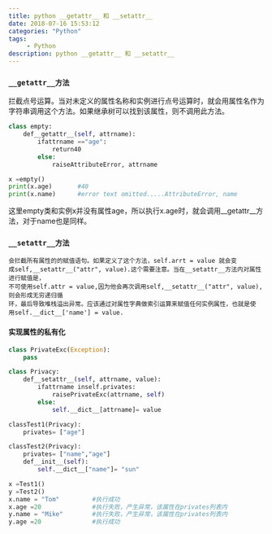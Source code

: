 ```yaml
---
title: python __getattr__ 和 __setattr__
date: 2018-07-16 15:53:12
categories: "Python"
tags:
     - Python
description: python __getattr__ 和 __setattr__
---
```


### `__getattr__方法`
拦截点号运算。当对未定义的属性名称和实例进行点号运算时，就会用属性名作为字符串调用这个方法。如果继承树可以找到该属性，则不调用此方法。
```python
class empty:
    def__getattr__(self, attrname):
        ifattrname =="age":
            return40
        else:
            raiseAttributeError, attrname

x =empty()
print(x.age)       #40
print(x.name)      #error text omitted.....AttributeError, name
```
这里empty类和实例x并没有属性age，所以执行x.age时，就会调用__getattr__方法，对于name也是同样。


<!--more-->

### `__setattr__方法`
```
会拦截所有属性的的赋值语句。如果定义了这个方法，self.arrt = value 就会变
成self,__setattr__("attr", value).这个需要注意。当在__setattr__方法内对属性进行赋值是，
不可使用self.attr = value,因为他会再次调用self,__setattr__("attr", value),则会形成无穷递归循
环，最后导致堆栈溢出异常。应该通过对属性字典做索引运算来赋值任何实例属性，也就是使
用self.__dict__['name'] = value.
```

#### 实现属性的私有化
```python
class PrivateExc(Exception):
    pass

class Privacy:
    def__setattr__(self, attrname, value):
        ifattrname inself.privates:
            raisePrivateExc(attrname, self)
        else:
            self.__dict__[attrname]= value

classTest1(Privacy):
    privates= ["age"]

classTest2(Privacy):
    privates= ["name","age"]
    def__init__(self):
        self.__dict__["name"]= "sun"

x =Test1()
y =Test2()
x.name = "Tom"         #执行成功
x.age =20              #执行失败，产生异常，该属性在privates列表内
y.name = "Mike"        #执行失败，产生异常，该属性在privates列表内
y.age =20              #执行成功
```
